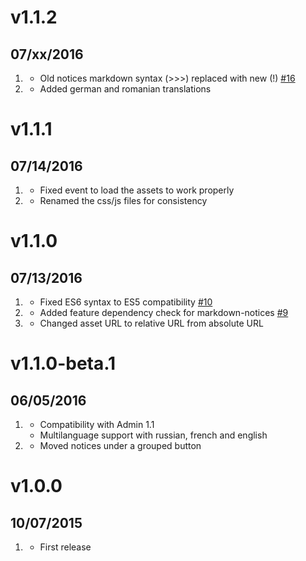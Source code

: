 # v1.1.2
## 07/xx/2016

1. [](#bugfix)
    * Old notices markdown syntax (>>>) replaced with new (!) [#16](https://github.com/getgrav/grav-plugin-editor-buttons/pull/16)
1. [](#improved)
    * Added german and romanian translations

# v1.1.1
## 07/14/2016

1. [](#bugfix)
    * Fixed event to load the assets to work properly
1. [](#improved)
    * Renamed the css/js files for consistency

# v1.1.0
## 07/13/2016

1. [](#bugfix)
    * Fixed ES6 syntax to ES5 compatibility [#10](https://github.com/getgrav/grav-plugin-editor-buttons/issues/10)
2. [](#bugfix)
    * Added feature dependency check for markdown-notices [#9](https://github.com/getgrav/grav-plugin-editor-buttons/issues/9)
3. [](#bugfix)
    * Changed asset URL to relative URL from absolute URL

# v1.1.0-beta.1
## 06/05/2016

1. [](#new)
    * Compatibility with Admin 1.1
    * Multilanguage support with russian, french and english
1. [](#improved)
    * Moved notices under a grouped button

# v1.0.0
## 10/07/2015

1. [](#new)
    * First release
